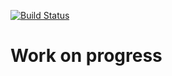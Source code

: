 [![Build Status](https://travis-ci.org/nghiattran/angular-parse.svg?branch=travis)](https://travis-ci.org/nghiattran/angular-parse)

# Work on progress

<!-- # angular-parse

This project is generated with [yo angular generator](https://github.com/yeoman/generator-angular)
version 0.12.1.

## Build & development

Run `grunt` for building and `grunt serve` for preview.

## Testing

Running `grunt test` will run the unit tests with karma.
 -->